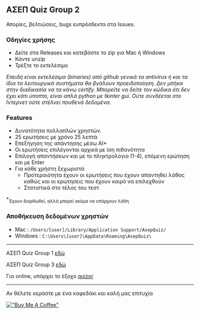 ## ΑΣΕΠ Quiz Group 2

Απορίες, βελτιώσεις, bugs ευπρόσδεκτα στα Issues.

### Οδηγίες χρήσης
- Δείτε στα Releases και κατεβάστε το zip για Mac ή Windows
- Κάντε unzip
- Τρέξτε το εκτελέσιμο

*Επειδή είναι εκτελέσιμα (binaries) από github γενικά τα antivirus ή και τα ίδια τα λειτουργικά συστήματα θα βγάλουν προειδοποίηση. Δεν μπήκα στην διαδικασία να τα κάνω certify. Μπορείτε να δείτε τον κώδικα ότι δεν έχει κάτι ύποπτο, είναι απλά python με tkinter gui. Ούτε συνδέεται στο Ιντερνετ ούτε στέλνει πουθενά δεδομένα.*

### Features
- Δυνατότητα πολλαπλών χρηστών.
- 25 ερωτήσεις με χρόνο 25 λεπτά
- Επεξήγηση της απάντησης μέσω ΑΙ\*
- Οι ερωτήσεις επιλέγονται αρχικά με ίση πιθανότητα
- Επιλογή απαντήσεων και με το πληκτρολόγιο (1-4), επόμενη ερώτηση και με Enter
- Για κάθε χρήστη ξεχωριστά
  - Προτεραιότητα έχουν οι ερωτήσεις που έχουν απαντηθεί λάθος καθώς και οι ερώτησεις που έχουν καιρό να επιλεχθούν
  - Στατιστικά στο τέλος του τεστ   

\*<sub>Έχουν διορθωθεί, αλλά μπορεί ακόμα να υπάρχουν λάθη</sub>

### Αποθήκευση δεδομένων χρηστών
- Mac : `/Users/[user]/Library/Application Support/AsepQuiz/`
- Windows : `C:\Users\[user]\AppData\Roaming\AsepQuiz\`
---
ΑΣΕΠ Quiz Group 1 [εδώ](https://github.com/GDKO/asep_2025_group1)

ΑΣΕΠ Quiz Group 3 [εδώ](https://github.com/GDKO/asep_2025_group3)

Για online, υπάρχει το έξοχο [quizor](https://quizor.gr/)

---
Αν θέλετε κεράστε με ένα καφεδάκι και καλή μας επιτυχία

[!["Buy Me A Coffee"](https://www.buymeacoffee.com/assets/img/custom_images/orange_img.png)](https://www.buymeacoffee.com/gdko)

